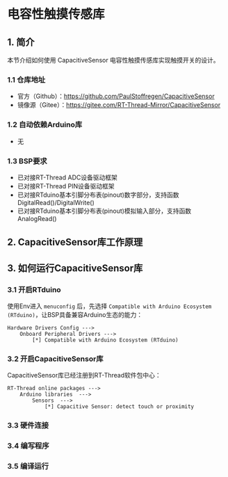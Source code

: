 # 电容性触摸传感库

## 1. 简介

本节介绍如何使用 CapacitiveSensor 电容性触摸传感库实现触摸开关的设计。

### 1.1 仓库地址

- 官方（Github）：https://github.com/PaulStoffregen/CapacitiveSensor
- 镜像源（Gitee）：https://gitee.com/RT-Thread-Mirror/CapacitiveSensor

### 1.2 自动依赖Arduino库

- 无

### 1.3 BSP要求

- 已对接RT-Thread ADC设备驱动框架
- 已对接RT-Thread PIN设备驱动框架
- 已对接RTduino基本引脚分布表(pinout)数字部分，支持函数DigitalRead()/DigitalWrite()
- 已对接RTduino基本引脚分布表(pinout)模拟输入部分，支持函数AnalogRead()

## 2. CapacitiveSensor库工作原理


## 3. 如何运行CapacitiveSensor库

### 3.1 开启RTduino

使用Env进入 `menuconfig` 后，先选择 `Compatible with Arduino Ecosystem (RTduino)`，让BSP具备兼容Arduino生态的能力：

```Kconfig
Hardware Drivers Config --->
    Onboard Peripheral Drivers --->
        [*] Compatible with Arduino Ecosystem (RTduino)
```

### 3.2 开启CapacitiveSensor库

CapacitiveSensor库已经注册到RT-Thread软件包中心：

```Kconfig
RT-Thread online packages --->
    Arduino libraries  --->
        Sensors  --->
            [*] Capacitive Sensor: detect touch or proximity
```

### 3.3 硬件连接

### 3.4 编写程序

### 3.5 编译运行

